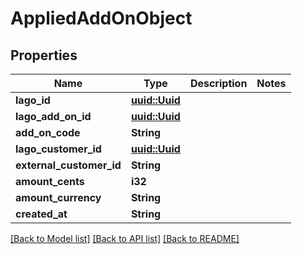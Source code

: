 # AppliedAddOnObject

## Properties

Name | Type | Description | Notes
------------ | ------------- | ------------- | -------------
**lago_id** | [**uuid::Uuid**](uuid::Uuid.md) |  | 
**lago_add_on_id** | [**uuid::Uuid**](uuid::Uuid.md) |  | 
**add_on_code** | **String** |  | 
**lago_customer_id** | [**uuid::Uuid**](uuid::Uuid.md) |  | 
**external_customer_id** | **String** |  | 
**amount_cents** | **i32** |  | 
**amount_currency** | **String** |  | 
**created_at** | **String** |  | 

[[Back to Model list]](../README.md#documentation-for-models) [[Back to API list]](../README.md#documentation-for-api-endpoints) [[Back to README]](../README.md)


